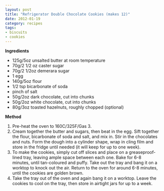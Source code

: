```yaml
---
layout: post
title: "Refrigerator Double Chocolate Cookies (makes 12)"
date: 2012-01-19
category: recipes
tags:
- biscuits
- cookies 
---
```


<b>Ingredients </b>

* 125g/5oz unsalted butter at room temperature
* 70g/2 1/2 oz caster sugar
* 70g/2 1/2oz demerara sugar
* 1 egg
* 140g/5oz flour
* 1/2 tsp bicarbonate of soda
* pinch of salt
* 50g/2oz dark chocolate, cut into chunks
* 50g/2oz white chocolate, cut into chunks
* 80g/3oz toasted hazelnuts, roughly chopped (optional) 

<b>Method </b>
1. Pre-heat the oven to 160C/325F/Gas 3.
2. Cream together the butter and sugars, then beat in the egg. Sift together the flour, bicarbonate of soda and salt, and mix in. Stir in the chocolates and nuts. Form the dough into a cylinder shape, wrap in cling film and store in the fridge until needed (it will keep for up to one week).
3. To make the cookies, simply cut off slices and place on a greaseproof-lined tray, leaving ample space between each one. Bake for 6-8 minutes, until tan-coloured and puffy. Take out the tray and bang it on a worktop to knock out the air. Return to the oven for around 6-8 minutes, until the cookies are golden brown.
4. Take the tray out of the oven and again bang it on a worktop. Leave the cookies to cool on the tray, then store in airtight jars for up to a week. 

